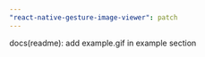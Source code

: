 ```yaml
---
"react-native-gesture-image-viewer": patch
---
```


docs(readme): add example.gif in example section
